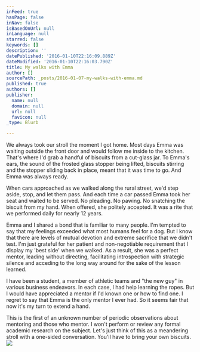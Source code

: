 ```yaml
---
inFeed: true
hasPage: false
inNav: false
isBasedOnUrl: null
inLanguage: null
starred: false
keywords: []
description: ''
datePublished: '2016-01-10T22:16:09.889Z'
dateModified: '2016-01-10T22:16:03.790Z'
title: My walks with Emma
author: []
sourcePath: _posts/2016-01-07-my-walks-with-emma.md
published: true
authors: []
publisher:
  name: null
  domain: null
  url: null
  favicon: null
_type: Blurb

---
```

We always took our stroll the moment I got home. Most days Emma was waiting outside the front door and would follow me inside to the kitchen. That's where I'd grab a handful of biscuits from a cut-glass jar. To Emma's ears, the sound of the frosted glass stopper being lifted, biscuits stirring and the stopper sliding back in place, meant that it was time to go. And Emma was always ready.

When cars approached as we walked along the rural street, we'd step aside, stop, and let them pass. And each time a car passed Emma took her seat and waited to be served. No pleading. No pawing. No snatching the biscuit from my hand. When offered, she politely accepted. It was a rite that we performed daily for nearly 12 years. 

Emma and I shared a bond that is familiar to many people. I'm tempted to say that my feelings exceeded what most humans feel for a dog. But I know that there are levels of mutual devotion and extreme sacrifice that we didn't test. I'm just grateful for her patient and non-negotiable requirement that I display my 'best side' when we walked.  As a result, she was a perfect mentor, leading without directing, facilitating introspection with strategic silence and acceding to the long way around for the sake of the lesson learned.

I have been a student, a member of athletic teams and "the new guy" in various business endeavors. In each case, I had help learning the ropes. But I would have appreciated a mentor if I'd known one or how to find one. I regret to say that Emma is the only mentor I ever had. So it seems fair that now it's my turn to extend a hand.

This is the first of an unknown number of periodic observations about mentoring and those who mentor. I won't perform or review any formal academic research on the subject. Let's just think of this as a meandering stroll with a one-sided conversation. You'll have to bring your own biscuits.
![](https://the-grid-user-content.s3-us-west-2.amazonaws.com/61d85b4d-0ed5-4921-8a35-bfd49bca74ba.jpg)